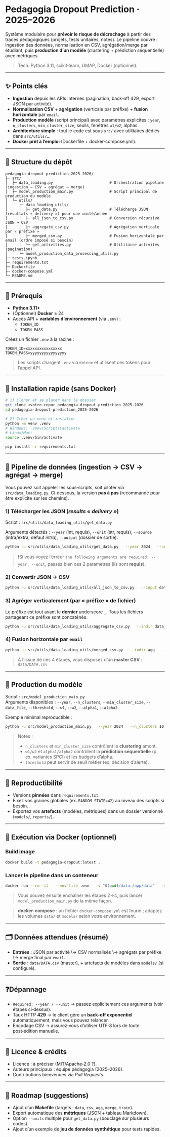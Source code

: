 # Pedagogia Dropout Prediction · 2025–2026

Système modulaire pour **prévoir le risque de décrochage** à partir des traces pédagogiques (projets, tests unitaires, notes). 
Le pipeline couvre : ingestion des données, normalisation en CSV, agrégation/merge par étudiant, puis **production d’un modèle** (clustering + prédiction séquentielle) avec métriques.

> Tech: Python 3.11, scikit‑learn, UMAP, Docker (optionnel).

---

## ✨ Points clés

- **Ingestion** depuis les APIs internes (pagination, back‑off 429, export JSON par activité).
- **Normalisation CSV** + **agrégation** (verticale par préfixe) + **fusion horizontale** par `email`.
- **Production modèle** (script principal) avec paramètres explicites : `year`, `n_clusters`, `min_cluster_size`, seuils, fenêtres `w1/w2`, alphas.
- **Architecture simple** : tout le code est sous `src/` avec utilitaires dédiés dans `src/utils/…`.
- **Docker prêt à l’emploi** (Dockerfile + docker‑compose.yml).

---

## 📁 Structure du dépôt

```
pedagogia-dropout-prediction_2025-2026/
├─ src/
│  ├─ data_loading.py                         # Orchestration pipeline (ingestion → CSV → agrégat → merge)
│  ├─ model_production_main.py                # Script principal de production du modèle
│  └─ utils/
│     ├─ data_loading_utils/
│     │  ├─ get_data.py                       # Télécharge JSON (résultats « delivery ») pour une unité/année
│     │  ├─ all_json_to_csv.py                # Conversion récursive JSON → CSV
│     │  ├─ aggregate_csv.py                  # Agrégation verticale par « préfixe »
│     │  ├─ merged_csv.py                     # Fusion horizontale par email (ordre imposé si besoin)
│     │  └─ get_activities.py                 # Utilitaire activités (pagination)
│     └─ model_production_data_processing_utils.py
├─ tests.ipynb
├─ requirements.txt
├─ Dockerfile
├─ docker-compose.yml
└─ README.md
```

---

## 🧰 Prérequis

- **Python 3.11+**
- (Optionnel) **Docker** ≥ 24
- Accès API + **variables d’environnement** (via `.env`) :  
  - `TOKEN_ID`  
  - `TOKEN_PASS`

Créez un fichier `.env` à la racine :

```env
TOKEN_ID=xxxxxxxxxxxxxxxx
TOKEN_PASS=yyyyyyyyyyyyyyyy
```

> Les scripts chargent `.env` via `dotenv` et utilisent ces tokens pour l’appel API.

---

## 🚀 Installation rapide (sans Docker)

```bash
# 1) Cloner et se placer dans le dossier
git clone <votre-repo> pedagogia-dropout-prediction_2025-2026
cd pedagogia-dropout-prediction_2025-2026

# 2) Créer un venv et installer
python -m venv .venv
# Windows: .venv\Scripts\activate
# Linux/Mac:
source .venv/bin/activate

pip install -r requirements.txt
```

---

## 🔄 Pipeline de données (ingestion → CSV → agrégat → merge)

Vous pouvez soit appeler les sous‑scripts, soit piloter via `src/data_loading.py`. Ci‑dessous, la version **pas à pas** (recommandé pour être explicite sur les chemins).

### 1) Télécharger les JSON (*results « delivery »*)

Script : `src/utils/data_loading_utils/get_data.py`

Arguments détectés : `--year` (int, requis), `--unit` (str, requis), `--source` (intra/extra, défaut *intra*), `--output` (dossier de sortie).

```bash
python -u src/utils/data_loading_utils/get_data.py   --year 2024   --unit B-CPE-100   --source intra   --output data/data_json
```

> ❗️Si vous voyez l’erreur `the following arguments are required: --year, --unit`, passez bien ces 2 paramètres (ils sont **requis**).

### 2) Convertir JSON → CSV

```bash
python -u src/utils/data_loading_utils/all_json_to_csv.py   --input data/data_json   --output data_csv
```

### 3) Agréger verticalement (par « préfixe » de fichier)

Le préfixe est tout avant le **dernier** underscore `_`. Tous les fichiers partageant ce préfixe sont concaténés.

```bash
python -u src/utils/data_loading_utils/aggregate_csv.py   --indir data_csv   --outdir agg   --filter "*.csv"
```

### 4) Fusion horizontale par `email`

```bash
python -u src/utils/data_loading_utils/merged_csv.py   --indir agg   --out data/DATA.csv
```

> À l’issue de ces 4 étapes, vous disposez d’un **master CSV** : `data/DATA.csv`

---

## 🤖 Production du modèle

Script : `src/model_production_main.py`  
Arguments disponibles : `--year`, `--n_clusters`, `--min_cluster_size`, `--data_file`, `--threshold`, `--w1`, `--w2`, `--alpha1`, `--alpha2`.

Exemple minimal reproductible :

```bash
python -u src/model_production_main.py   --year 2024   --n_clusters 10   --min_cluster_size 20   --data_file data/DATA.csv   --threshold 10.0   --w1 2 --w2 2   --alpha1 0.05 --alpha2 0.05
```

> Notes :
> - `n_clusters` et `min_cluster_size` contrôlent le **clustering** amont.
> - `w1/w2` et `alpha1/alpha2` contrôlent la **prédiction séquentielle** (p. ex. variantes SPCI) et les budgets d’alpha.
> - `threshold` peut servir de seuil métier (ex. décision d’alerte).

---

## 🧪 Reproductibilité

- Versions **pinnées** dans `requirements.txt`.
- Fixez vos graines globales (ex. `RANDOM_STATE=42`) au niveau des scripts si besoin.
- Exportez vos **artefacts** (modèles, métriques) dans un dossier versionné (`models/`, `reports/`).

---

## 🐳 Exécution via Docker (optionnel)

### Build image

```bash
docker build -t pedagogia-dropout:latest .
```

### Lancer le pipeline dans un conteneur

```bash
docker run --rm -it   --env-file .env   -v "$(pwd)/data:/app/data"   -v "$(pwd)/models:/app/models"   pedagogia-dropout:latest   python -u src/utils/data_loading_utils/get_data.py --year 2024 --unit B-CPE-100 --output data/data_json
```

> Vous pouvez ensuite enchaîner les étapes 2→4, puis lancer `model_production_main.py` de la même façon.

> **docker-compose** : un fichier `docker-compose.yml` est fourni ; adaptez les volumes `data/` et `models/` selon votre environnement.

---

## 🗂️ Données attendues (résumé)

- **Entrées** : JSON par activité \→ CSV normalisés \→ agrégats par préfixe \→ merge final par `email`.
- **Sortie** : `data/DATA.csv` (master), + artefacts de modèles dans `models/` (si configuré).

---

## ❓Dépannage

- `Required: --year / --unit` → passez explicitement ces arguments (voir étapes ci‑dessus).
- Taux HTTP **429** → le client gère un **back‑off exponentiel** automatiquement, mais vous pouvez relancer.
- Encodage CSV → assurez‑vous d’utiliser UTF‑8 lors de toute post‑édition manuelle.

---

## 📜 Licence & crédits

- Licence : à préciser (MIT/Apache‑2.0 ?).  
- Auteurs principaux : équipe pédagogia (2025–2026).  
- Contributions bienvenues via *Pull Requests*.

---

## 🧭 Roadmap (suggestions)

- Ajout d’un **Makefile** (targets : `data`, `csv`, `agg`, `merge`, `train`).
- Export automatique des **métriques** (JSON + tableau Markdown).
- Option `--units` multiple pour `get_data.py` (bouclage sur plusieurs codes).
- Ajout d’un exemple de **jeu de données synthétique** pour tests rapides.

